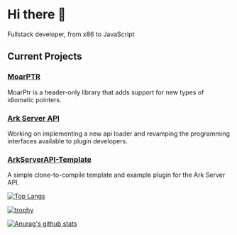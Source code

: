 # Hi there 👋
Fullstack developer, from x86 to JavaScript
## Current Projects

### [MoarPTR](https://github.com/SubstituteR/MoarPtr)
MoarPtr is a header-only library that adds support for new types of idiomatic pointers.

### [Ark Server API](https://github.com/ServersHub/Framework-ArkServerApi)
Working on implementing a new api loader and revamping the programming interfaces available to plugin developers.

### [ArkServerAPI-Template](https://github.com/SubstituteR/ArkServerAPI-Template)
A simple clone-to-compile template and example plugin for the Ark Server API.


[![Top Langs](https://github-readme-stats.vercel.app/api/top-langs/?username=SubstituteR&layout=compact&theme=slateorange)](https://github.com/anuraghazra/github-readme-stats)

[![trophy](https://github-profile-trophy.vercel.app/?username=SubstituteR&theme=onedark)](https://github.com/ryo-ma/github-profile-trophy)

[![Anurag's github stats](https://github-readme-stats.vercel.app/api?username=SubstituteR&theme=slateorange)](https://github.com/anuraghazra/github-readme-stats)

<!--
**SubstituteR/SubstituteR** is a ✨ _special_ ✨ repository because its `README.md` (this file) appears on your GitHub profile.

Here are some ideas to get you started:

- 🔭 I’m currently working on ...
- 🌱 I’m currently learning ...
- 👯 I’m looking to collaborate on ...
- 🤔 I’m looking for help with ...
- 💬 Ask me about ...
- 📫 How to reach me: ...
- 😄 Pronouns: ...
- ⚡ Fun fact: ...
-->
